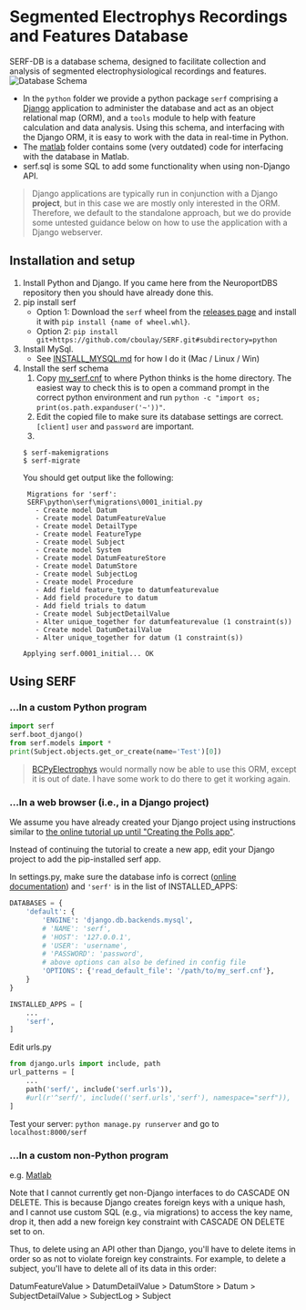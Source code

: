 # Segmented Electrophys Recordings and Features Database

SERF-DB is a database schema, designed to facilitate collection and analysis of segmented electrophysiological recordings and features. ![Database Schema](models.png?raw=true "Database Schema")

- In the `python` folder we provide a python package `serf` comprising a [Django](https://www.djangoproject.com/) application to administer the database and act as an object relational map (ORM), and a `tools` module to help with feature calculation and data analysis. Using this schema, and interfacing with the Django ORM, it is easy to work with the data in real-time in Python.
- The [matlab](matlab/README.md) folder contains some (very outdated) code for interfacing with the database in Matlab.
- serf.sql is some SQL to add some functionality when using non-Django API.

> Django applications are typically run in conjunction with a Django **project**, but in this case we are mostly only interested in the ORM. Therefore, we default to the standalone approach, but we do provide some untested guidance below on how to use the application with a Django webserver.

## Installation and setup

1. Install Python and Django. If you came here from the NeuroportDBS repository then you should have already done this.
1. pip install serf
    * Option 1: Download the `serf` wheel from the [releases page](https://github.com/cboulay/SERF/releases) and install it with `pip install {name of wheel.whl}`.
    * Option 2: `pip install git+https://github.com/cboulay/SERF.git#subdirectory=python`
1. Install MySql.
    * See [INSTALL_MYSQL.md](./INSTALL_MYSQL.md) for how I do it (Mac / Linux / Win)
1. Install the serf schema
    1. Copy [my_serf.cnf](https://raw.githubusercontent.com/cboulay/SERF/master/my_serf.cnf) to where Python thinks is the home directory. The easiest way to check this is to open a command prompt in the correct python environment and run `python -c "import os; print(os.path.expanduser('~'))"`.
    1. Edit the copied file to make sure its database settings are correct. `[client]` `user` and `password` are important.
    1. 
    ```
    $ serf-makemigrations
    $ serf-migrate
    ```
   You should get output like the following:
    ```
     Migrations for 'serf':
     SERF\python\serf\migrations\0001_initial.py
       - Create model Datum
       - Create model DatumFeatureValue
       - Create model DetailType
       - Create model FeatureType
       - Create model Subject
       - Create model System
       - Create model DatumFeatureStore
       - Create model DatumStore
       - Create model SubjectLog
       - Create model Procedure
       - Add field feature_type to datumfeaturevalue
       - Add field procedure to datum
       - Add field trials to datum
       - Create model SubjectDetailValue
       - Alter unique_together for datumfeaturevalue (1 constraint(s))
       - Create model DatumDetailValue
       - Alter unique_together for datum (1 constraint(s))
     ```
    `Applying serf.0001_initial... OK`

## Using SERF

### ...In a custom Python program

```python
import serf
serf.boot_django()
from serf.models import *
print(Subject.objects.get_or_create(name='Test')[0])
```

> [BCPyElectrophys](https://github.com/cboulay/BCPyElectrophys) would normally now be able to use this ORM, except it is out of date. I have some work to do there to get it working again.

### ...In a web browser (i.e., in a Django project)

We assume you have already created your Django project using instructions similar to [the online tutorial up until "Creating the Polls app"](https://docs.djangoproject.com/en/3.1/intro/tutorial01/#creating-a-project).

Instead of continuing the tutorial to create a new app, edit your Django project to add the pip-installed serf app.

In settings.py, make sure the database info is correct ([online documentation](https://docs.djangoproject.com/en/3.1/ref/databases/#connecting-to-the-database)) and `'serf'` is in the list of INSTALLED_APPS:
```Python
DATABASES = {
    'default': {
        'ENGINE': 'django.db.backends.mysql',
        # 'NAME': 'serf',
        # 'HOST': '127.0.0.1',
        # 'USER': 'username',
        # 'PASSWORD': 'password',
        # above options can also be defined in config file
        'OPTIONS': {'read_default_file': '/path/to/my_serf.cnf'},
    }
}

INSTALLED_APPS = [
    ...
    'serf',
]
```

Edit urls.py
```Python
from django.urls import include, path
url_patterns = [
    ...
    path('serf/', include('serf.urls')),
    #url(r'^serf/', include(('serf.urls','serf'), namespace="serf")),
]
```

Test your server: `python manage.py runserver` and go to `localhost:8000/serf`

### ...In a custom non-Python program

e.g. [Matlab](eerfmatlab/README.md)

Note that I cannot currently get non-Django interfaces to do CASCADE ON DELETE.
This is because Django creates foreign keys with a unique hash, and I cannot
use custom SQL (e.g., via migrations) to access the key name, drop it, then
add a new foreign key constraint with CASCADE ON DELETE set to on.

Thus, to delete using an API other than Django, you'll have to delete items
in order so as not to violate foreign key constraints.
For example, to delete a subject, you'll have to delete all of its data in this order:

DatumFeatureValue > DatumDetailValue > DatumStore > Datum > SubjectDetailValue > SubjectLog > Subject
